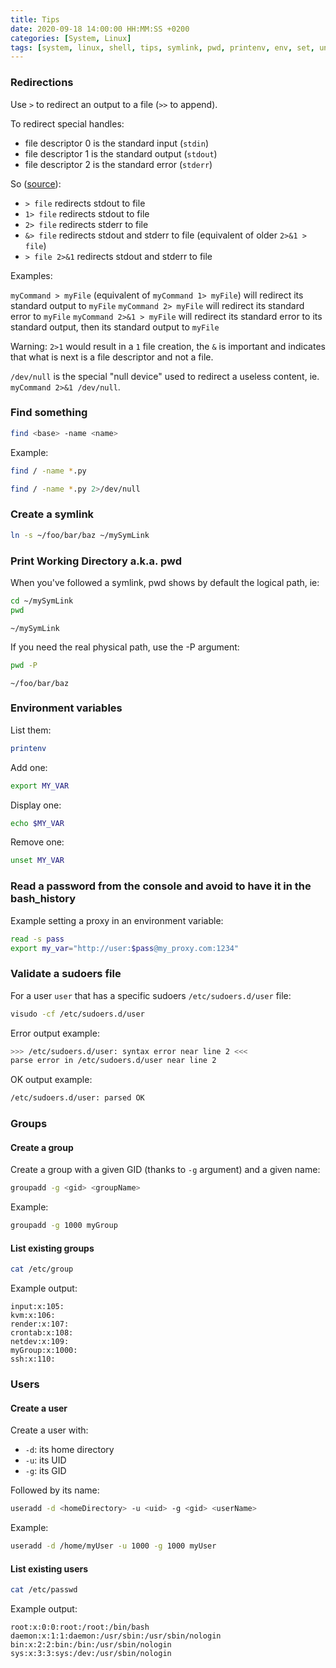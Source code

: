 ```yaml
---
title: Tips
date: 2020-09-18 14:00:00 HH:MM:SS +0200
categories: [System, Linux]
tags: [system, linux, shell, tips, symlink, pwd, printenv, env, set, unset, password, sudo, sudoers, user, group, find]
---
```


### Redirections

Use `>` to redirect an output to a file (`>>` to append).

To redirect special handles:

* file descriptor 0 is the standard input (`stdin`)
* file descriptor 1 is the standard output (`stdout`)
* file descriptor 2 is the standard error (`stderr`)

So ([source](https://askubuntu.com/a/350216)):

* `> file` redirects stdout to file
* `1> file` redirects stdout to file
* `2> file` redirects stderr to file
* `&> file` redirects stdout and stderr to file (equivalent of older `2>&1 > file`)
* `> file 2>&1` redirects stdout and stderr to file

Examples:

`myCommand > myFile` (equivalent of `myCommand 1> myFile`) will redirect its standard output to `myFile`
`myCommand 2> myFile` will redirect its standard error to `myFile`
`myCommand 2>&1 > myFile` will redirect its standard error to its standard output, then its standard output to `myFile`

Warning: `2>1` would result in a `1` file creation, the `&` is important and indicates that what is next is a file descriptor and not a file.

`/dev/null` is the special "null device" used to redirect a useless content, ie. `myCommand 2>&1 /dev/null`.

### Find something

```bash
find <base> -name <name>
```

Example:

```bash
find / -name *.py
```

```bash
find / -name *.py 2>/dev/null
```

### Create a symlink

```bash
ln -s ~/foo/bar/baz ~/mySymLink
```

### Print Working Directory a.k.a. pwd

When you've followed a symlink, pwd shows by default the logical path, ie:

```bash
cd ~/mySymLink
pwd
```

```text
~/mySymLink
```

If you need the real physical path, use the -P argument:

```bash
pwd -P
```

```text
~/foo/bar/baz
```

### Environment variables

List them:

```bash
printenv 
```

Add one:

```bash
export MY_VAR 
```

Display one:

```bash
echo $MY_VAR 
```

Remove one:

```bash
unset MY_VAR 
```

### Read a password from the console and avoid to have it in the bash_history

Example setting a proxy in an environment variable:

```bash
read -s pass
export my_var="http://user:$pass@my_proxy.com:1234"
```

### Validate a sudoers file

For a user `user` that has a specific sudoers `/etc/sudoers.d/user` file:

```bash
visudo -cf /etc/sudoers.d/user
```

Error output example:

```bash
>>> /etc/sudoers.d/user: syntax error near line 2 <<<
parse error in /etc/sudoers.d/user near line 2
```

OK output example:

```bash
/etc/sudoers.d/user: parsed OK
```

### Groups

#### Create a group

Create a group with a given GID (thanks to `-g` argument) and a given name:

```bash
groupadd -g <gid> <groupName>
```

Example:

```bash
groupadd -g 1000 myGroup
```

#### List existing groups

```bash
cat /etc/group
```

Example output:

```text
input:x:105:
kvm:x:106:
render:x:107:
crontab:x:108:
netdev:x:109:
myGroup:x:1000:
ssh:x:110:
```

### Users

#### Create a user

Create a user with:

* `-d`: its home directory
* `-u`: its UID
* `-g`: its GID

Followed by its name:

```bash
useradd -d <homeDirectory> -u <uid> -g <gid> <userName>
```

Example:

```bash
useradd -d /home/myUser -u 1000 -g 1000 myUser
```

#### List existing users

```bash
cat /etc/passwd
```

Example output:

```text
root:x:0:0:root:/root:/bin/bash
daemon:x:1:1:daemon:/usr/sbin:/usr/sbin/nologin
bin:x:2:2:bin:/bin:/usr/sbin/nologin
sys:x:3:3:sys:/dev:/usr/sbin/nologin
```
